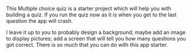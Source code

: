 This Multiple choice quiz is a starter project which will help you with building a quiz. If you run the quiz now as it is when you get to the last question the app will crash.

I leave it up to you to probably design a background; maybe add an image to display pictures; add a screen that will tell you how many questions you got correct. There is so much that you can do with this app starter. 


